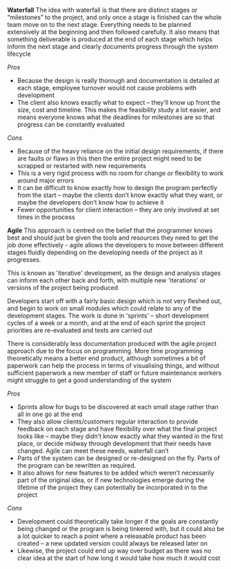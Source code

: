 **Waterfall**
The idea with waterfall is that there are distinct stages or “milestones” to the project, and only once a stage is finished can the whole team move on to the next stage. Everything needs to be planned extensively at the beginning and then followed carefully. It also means that something deliverable is produced at the end of each stage which helps inform the next stage and clearly documents progress through the system lifecycle

*Pros*
- Because the design is really thorough and documentation is detailed at each stage, employee turnover would not cause problems with development 
- The client also knows exactly what to expect – they’ll know up front the size, cost and timeline. This makes the feasibility study a lot easier, and means everyone knows what the deadlines for milestones are so that progress can be constantly evaluated

*Cons*
- Because of the heavy reliance on the initial design requirements, if there are faults or flaws in this then the entire project might need to be scrapped or restarted with new requirements
- This is a very rigid process with no room for change or flexibility to work around major errors
- It can be difficult to know exactly how to design the program perfectly from the start – maybe the clients don’t know exactly what they want, or maybe the developers don’t know how to achieve it 
- Fewer opportunities for client interaction – they are only involved at set times in the process

**Agile**
This approach is centred on the belief that the programmer knows best and should just be given the tools and resources they need to get the job done effectively - agile allows the developers to move between different stages fluidly depending on the developing needs of the project as it progresses.

This is known as 'iterative' development, as the design and analysis stages can inform each other back and forth, with multiple new 'iterations' or versions of the project being produced

Developers start off with a fairly basic design which is not very fleshed out, and begin to work on small modules which could relate to any of the development stages. The work is done in 'sprints' – short development cycles of a week or a month, and at the end of each sprint the project priorities are re-evaluated and tests are carried out

There is considerably less documentation produced with the agile project approach due to the focus on programming. More time programming theoretically means a better end product, although sometimes a bit of paperwork can help the process in terms of visualising things, and without sufficient paperwork a new member of staff or future maintenance workers might struggle to get a good understanding of the system

*Pros*
- Sprints allow for bugs to be discovered at each small stage rather than all in one go at the end
- They also allow clients/customers regular interaction to provide feedback on each stage and have flexibility over what the final project looks like – maybe they didn’t know exactly what they wanted in the first place, or decide midway through development that their needs have changed. Agile can meet these needs, waterfall can’t
- Parts of the system can be designed or re-designed on the fly. Parts of the program can be rewritten as required.
- It also allows for new features to be added which weren’t necessarily part of the original idea, or if new technologies emerge during the lifetime of the project they can potentially be incorporated in to the project

*Cons*
- Development could theoretically take longer if the goals are constantly being changed or the program is being tinkered with, but it could also be a lot quicker to reach a point where a releasable product has been created – a new updated version could always be released later on
- Likewise, the project could end up way over budget as there was no clear idea at the start of how long it would take how much it would cost
